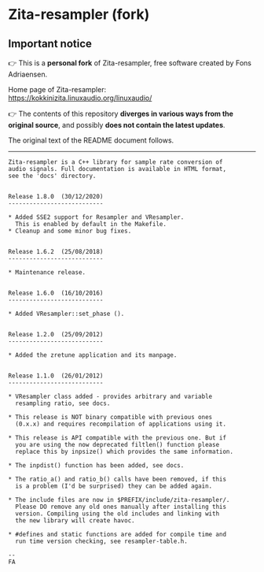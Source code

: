 # Zita-resampler (fork)

## Important notice

:point_right: This is a **personal fork** of Zita-resampler, free software
created by Fons Adriaensen.

Home page of Zita-resampler:  
https://kokkinizita.linuxaudio.org/linuxaudio/

:point_right: The contents of this repository **diverges in various ways from
the original source**, and possibly **does not contain the latest
updates**.

The original text of the README document follows.

----------------------------------------------------------------

```
Zita-resampler is a C++ library for sample rate conversion of
audio signals. Full documentation is available in HTML format,
see the 'docs' directory.


Release 1.8.0  (30/12/2020)
---------------------------

* Added SSE2 support for Resampler and VResampler.
  This is enabled by default in the Makefile.
* Cleanup and some minor bug fixes.


Release 1.6.2  (25/08/2018)
---------------------------

* Maintenance release.


Release 1.6.0  (16/10/2016)
---------------------------

* Added VResampler::set_phase ().


Release 1.2.0  (25/09/2012)
---------------------------

* Added the zretune application and its manpage.


Release 1.1.0  (26/01/2012)
---------------------------

* VResampler class added - provides arbitrary and variable
  resampling ratio, see docs.

* This release is NOT binary compatible with previous ones
  (0.x.x) and requires recompilation of applications using it.

* This release is API compatible with the previous one. But if
  you are using the now deprecated filtlen() function please
  replace this by inpsize() which provides the same information. 

* The inpdist() function has been added, see docs.

* The ratio_a() and ratio_b() calls have been removed, if this
  is a problem (I'd be surprised) they can be added again.

* The include files are now in $PREFIX/include/zita-resampler/.
  Please DO remove any old ones manually after installing this
  version. Compiling using the old includes and linking with
  the new library will create havoc.

* #defines and static functions are added for compile time and
  run time version checking, see resampler-table.h. 

-- 
FA
```

